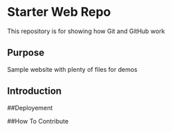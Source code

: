 # Starter Web Repo

This repository is for showing how Git and GitHub work

## Purpose

Sample website with plenty of files for demos

## Introduction 

##Deployement

##How To Contribute